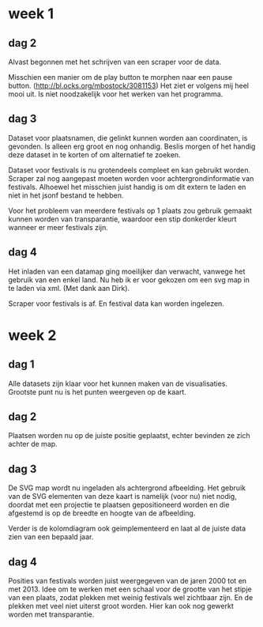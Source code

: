 # week 1

## dag 2

Alvast begonnen met het schrijven van een scraper voor de data.

Misschien een manier om de play button te morphen naar een pause button. (http://bl.ocks.org/mbostock/3081153) Het ziet er volgens mij heel mooi uit. Is niet noodzakelijk voor het werken van het programma.

## dag 3

Dataset voor plaatsnamen, die gelinkt kunnen worden aan coordinaten, is gevonden. Is alleen erg groot en nog onhandig. Beslis morgen of het handig deze dataset in te korten of om alternatief te zoeken.

Dataset voor festivals is nu grotendeels compleet en kan gebruikt worden. Scraper zal nog aangepast moeten worden voor achtergrondinformatie van festivals. Alhoewel het misschien juist handig is om dit extern te laden en niet in het jsonf bestand te hebben.

Voor het probleem van meerdere festivals op 1 plaats zou gebruik gemaakt kunnen worden van transparantie, waardoor een stip donkerder kleurt wanneer er meer festivals zijn.

## dag 4

Het inladen van een datamap ging moeilijker dan verwacht, vanwege het gebruik van een enkel land. Nu heb ik er voor gekozen om een svg map in te laden via xml. (Met dank aan Dirk).

Scraper voor festivals is af. En festival data kan worden ingelezen.

# week 2

## dag 1

Alle datasets zijn klaar voor het kunnen maken van de visualisaties. Grootste punt nu is het punten weergeven op de kaart.

## dag 2

Plaatsen worden nu op de juiste positie geplaatst, echter bevinden ze zich achter de map.

## dag 3

De SVG map wordt nu ingeladen als achtergrond afbeelding. Het gebruik van de SVG elementen van deze kaart is namelijk (voor nu) niet nodig, doordat met een projectie te plaatsen gepositioneerd worden en die afgestemd is op de breedte en hoogte van de afbeelding.  

Verder is de kolomdiagram ook geimplementeerd en laat al de juiste data zien van een bepaald jaar.

## dag 4

Posities van festivals worden juist weergegeven van de jaren 2000 tot en met 2013. Idee om te werken met een schaal voor de grootte van het stipje van een plaats, zodat plekken met weinig festivals wel zichtbaar zijn. En de plekken met veel niet uiterst groot worden. Hier kan ook nog gewerkt worden met transparantie.
